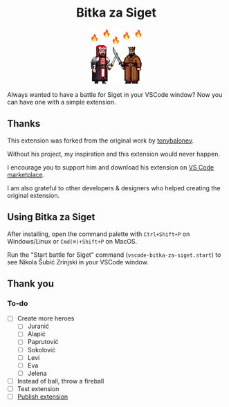 <div align='center'>

# Bitka za Siget

![icon](https://github.com/jokilic/vscode-bitka-za-siget/raw/master/icon.png)
</div>

Always wanted to have a battle for Siget in your VSCode window?
Now you can have one with a simple extension.

## Thanks

This extension was forked from the original work by [tonybaloney](https://github.com/tonybaloney).

Without his project, my inspiration and this extension would never happen.

I encourage you to support him and download his extension on [VS Code marketplace](https://marketplace.visualstudio.com/items?itemName=tonybaloney.vscode-pets&WT.mc_id=python-17801-anthonyshaw).

I am also grateful to other developers & designers who helped creating the original extension.

## Using Bitka za Siget

After installing, open the command palette with `Ctrl+Shift+P` on Windows/Linux or `Cmd(⌘)+Shift+P` on MacOS.  

Run the "Start battle for Siget" command (`vscode-bitka-za-siget.start`) to see Nikola Šubić Zrinjski in your VSCode window.

## Thank you

### To-do

- [ ] Create more heroes
    - [ ] Juranić
    - [ ] Alapić
    - [ ] Paprutović
    - [ ] Sokolović
    - [ ] Levi
    - [ ] Eva
    - [ ] Jelena
- [ ] Instead of ball, throw a fireball
- [ ] Test extension
- [ ] [Publish extension](https://code.visualstudio.com/api/working-with-extensions/publishing-extension)
